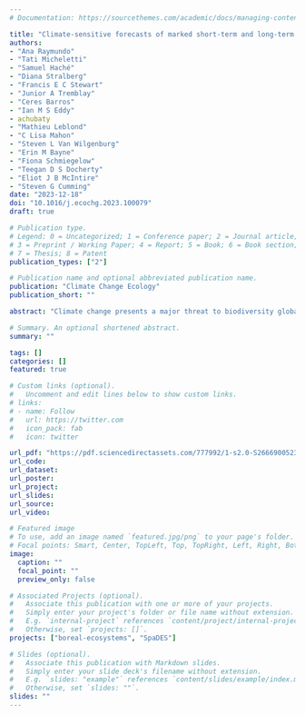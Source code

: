 ```yaml
---
# Documentation: https://sourcethemes.com/academic/docs/managing-content/

title: "Climate-sensitive forecasts of marked short-term and long-term changes in the distributions or abundances of Northwestern boreal landbirds"
authors:
- "Ana Raymundo"
- "Tati Micheletti"
- "Samuel Haché"
- "Diana Stralberg"
- "Francis E C Stewart"
- "Junior A Tremblay"
- "Ceres Barros"
- "Ian M S Eddy"
- achubaty
- "Mathieu Leblond"
- "C Lisa Mahon"
- "Steven L Van Wilgenburg"
- "Erin M Bayne"
- "Fiona Schmiegelow"
- "Teegan D S Docherty"
- "Eliot J B McIntire"
- "Steven G Cumming"
date: "2023-12-18"
doi: "10.1016/j.ecochg.2023.100079"
draft: true

# Publication type.
# Legend: 0 = Uncategorized; 1 = Conference paper; 2 = Journal article;
# 3 = Preprint / Working Paper; 4 = Report; 5 = Book; 6 = Book section;
# 7 = Thesis; 8 = Patent
publication_types: ["2"]

# Publication name and optional abbreviated publication name.
publication: "Climate Change Ecology"
publication_short: ""

abstract: "Climate change presents a major threat to biodiversity globally. Northern ecosystems, such as Canada's boreal forest, are predicted to experience particularly severe climate-induced changes. These changes may reduce the carrying capacity and habitat suitability of the boreal forest for many wildlife species. Boreal birds are susceptible to both direct and indirect effects of climate change, and several studies have predicted northward shifts in species distributions as temperatures become warmer. We forecasted spatially-explicit changes in the densities of 72 boreal landbird species using integrated climate change projections and a forest dynamics model in the Taiga Plains ecozone of the Northwest Territories (NT), Canada, over the 2011–2091 horizon. We 1) identified 'winner', 'loser', and 'bellringer' species over short (2031) and long-term (2091) forecasts, 2) mapped landbird range and density changes under three contrasting Global Circulation Models (GCMs), and 3) quantify differences in landbird density predictions across a latitudinal gradient. Species that showed a moderate increase or decrease in their predicted abundance were considered 'winners' and 'losers,' respectively. Species that showed a marked increase or decrease – a doubling or halving – of their predicted abundance in all three GCMs, were termed 'bellringers'. From 2011–2031, only 2/72 (2.8%) were considered winners, and 3/72 (4.2%) were losers. From 2011–2091, the abundance of more species was predicted to change: 26/72 (36.1%) were winners, and 10/72 species (13.9%) were losers. Four species were considered bellringers: Gray-cheeked Thrush, White-crowned Sparrow, Fox Sparrow, and American Tree Sparrow. Overall, projected range shifts were strongly oriented along a southeast-to-northwest axis. Shifts to the north and south were evenly distributed among all three GCMs. Our results suggest that future climate-mitigated distribution shifts and population declines of boreal landbirds will require targeted conservation actions. They also highlight the importance of the NT as a potential refugium for many boreal-breeding landbird species in Canada."

# Summary. An optional shortened abstract.
summary: ""

tags: []
categories: []
featured: true

# Custom links (optional).
#   Uncomment and edit lines below to show custom links.
# links:
# - name: Follow
#   url: https://twitter.com
#   icon_pack: fab
#   icon: twitter

url_pdf: "https://pdf.sciencedirectassets.com/777992/1-s2.0-S2666900523X00045/1-s2.0-S2666900523000151/main.pdf"
url_code:
url_dataset:
url_poster:
url_project:
url_slides:
url_source:
url_video:

# Featured image
# To use, add an image named `featured.jpg/png` to your page's folder. 
# Focal points: Smart, Center, TopLeft, Top, TopRight, Left, Right, BottomLeft, Bottom, BottomRight.
image:
  caption: ""
  focal_point: ""
  preview_only: false

# Associated Projects (optional).
#   Associate this publication with one or more of your projects.
#   Simply enter your project's folder or file name without extension.
#   E.g. `internal-project` references `content/project/internal-project/index.md`.
#   Otherwise, set `projects: []`.
projects: ["boreal-ecosystems", "SpaDES"]

# Slides (optional).
#   Associate this publication with Markdown slides.
#   Simply enter your slide deck's filename without extension.
#   E.g. `slides: "example"` references `content/slides/example/index.md`.
#   Otherwise, set `slides: ""`.
slides: ""
---
```

